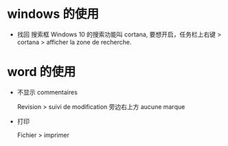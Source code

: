 # windows 的使用 #

* 找回 搜索框 
  Windows 10 的搜索功能叫 cortana, 要想开启，任务栏上右键 > cortana > afficher la zone de recherche.


# word 的使用 #

* 不显示 commentaires

  Revision > suivi de modification 旁边右上方 aucune marque
  
* 打印 

  Fichier > imprimer
